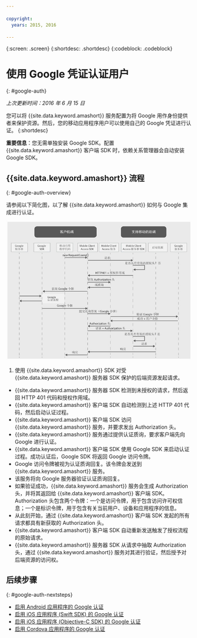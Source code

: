 ```yaml
---

copyright:
  years: 2015, 2016

---
```

{:screen:  .screen}
{:shortdesc: .shortdesc}
{:codeblock: .codeblock}

# 使用 Google 凭证认证用户
{: #google-auth}

*上次更新时间：2016 年 6 月 15 日*

您可以将 {{site.data.keyword.amashort}} 服务配置为将 Google 用作身份提供者来保护资源。然后，您的移动应用程序用户可以使用自己的 Google 凭证进行认证。
{:shortdesc}

**重要信息**：您无需单独安装 Google SDK。配置 {{site.data.keyword.amashort}} 客户端 SDK 时，依赖关系管理器会自动安装 Google SDK。

## {{site.data.keyword.amashort}} 流程
{: #google-auth-overview}

请参阅以下简化图，以了解 {{site.data.keyword.amashort}} 如何与 Google 集成进行认证。

![图像](images/mca-sequence-google.jpg)

1. 使用 {{site.data.keyword.amashort}} SDK 对受 {{site.data.keyword.amashort}} 服务器 SDK 保护的后端资源发起请求。
* {{site.data.keyword.amashort}} 服务器 SDK 检测到未授权的请求，然后返回 HTTP 401 代码和授权作用域。
* {{site.data.keyword.amashort}} 客户端 SDK 自动检测到上述 HTTP 401 代码，然后启动认证过程。
* {{site.data.keyword.amashort}} 客户端 SDK 访问 {{site.data.keyword.amashort}} 服务，并要求发出 Authorization 头。
* {{site.data.keyword.amashort}} 服务通过提供认证质询，要求客户端先向 Google 进行认证。
* {{site.data.keyword.amashort}} 客户端 SDK 使用 Google SDK 来启动认证过程。成功认证后，Google SDK 将返回 Google 访问令牌。
* Google 访问令牌被视为认证质询回复。该令牌会发送到 {{site.data.keyword.amashort}} 服务。
* 该服务将向 Google 服务器验证认证质询回复。
* 如果验证成功，{{site.data.keyword.amashort}} 服务会生成 Authorization 头，并将其返回给 {{site.data.keyword.amashort}} 客户端 SDK。Authorization 头包含两个令牌：一个是访问令牌，用于包含访问许可权信息；一个是标识令牌，用于包含有关当前用户、设备和应用程序的信息。
* 从此刻开始，通过 {{site.data.keyword.amashort}} 客户端 SDK 发起的所有请求都具有新获取的 Authorization 头。
* {{site.data.keyword.amashort}} 客户端 SDK 自动重新发送触发了授权流程的原始请求。
* {{site.data.keyword.amashort}} 服务器 SDK 从请求中抽取 Authorization 头，通过 {{site.data.keyword.amashort}} 服务对其进行验证，然后授予对后端资源的访问权。



## 后续步骤
{: #google-auth-nextsteps}

* [启用 Android 应用程序的 Google 认证](google-auth-android.html)
* [启用 iOS 应用程序 (Swift SDK) 的 Google 认证](google-auth-ios-swift-sdk.html)
* [启用 iOS 应用程序 (Objective-C SDK) 的 Google 认证](google-auth-ios.html)
* [启用 Cordova 应用程序的 Google 认证](google-auth-cordova.html)

